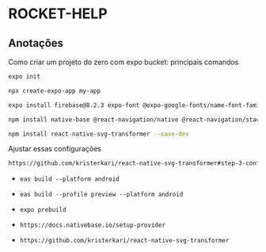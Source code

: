 # ROCKET-HELP

## Anotações

Como criar um projeto do zero com expo bucket: principais comandos

```bash
expo init
```

```bash
npx create-expo-app my-app
```

```bash
expo install firebase@8.2.3 expo-font @expo-google-fonts/name-font-family react-native-svg react-native-screens react-native-safe-area-context
```

```bash
npm install native-base @react-navigation/native @react-navigation/stack @react-navigation/native-stack phosphor-react-native
```

```bash
npm install react-native-svg-transformer --save-dev
```

Ajustar essas configurações

```bash
https://github.com/kristerkari/react-native-svg-transformer#step-3-configure-the-react-native-packager
```


- `eas build --platform android`
- `eas build --profile preview --platform android`
- `expo prebuild`

- `https://docs.nativebase.io/setup-provider`
- `https://github.com/kristerkari/react-native-svg-transformer`
